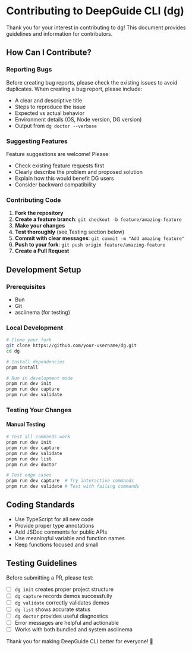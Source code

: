 # Contributing to DeepGuide CLI (dg)

Thank you for your interest in contributing to dg! This document provides guidelines and information for contributors.

## How Can I Contribute?

### Reporting Bugs

Before creating bug reports, please check the existing issues to avoid duplicates. When creating a bug report, please include:

- A clear and descriptive title
- Steps to reproduce the issue
- Expected vs actual behavior
- Environment details (OS, Node version, DG version)
- Output from `dg doctor --verbose`

### Suggesting Features

Feature suggestions are welcome! Please:

- Check existing feature requests first
- Clearly describe the problem and proposed solution
- Explain how this would benefit DG users
- Consider backward compatibility

### Contributing Code

1. **Fork the repository**
2. **Create a feature branch**: `git checkout -b feature/amazing-feature`
3. **Make your changes**
4. **Test thoroughly** (see Testing section below)
5. **Commit with clear messages**: `git commit -m "Add amazing feature"`
6. **Push to your fork**: `git push origin feature/amazing-feature`
7. **Create a Pull Request**

## Development Setup

### Prerequisites

- Bun
- Git
- asciinema (for testing)

### Local Development

```bash
# Clone your fork
git clone https://github.com/your-username/dg.git
cd dg

# Install dependencies
pnpm install

# Run in development mode
pnpm run dev init
pnpm run dev capture
pnpm run dev validate
```

### Testing Your Changes

#### Manual Testing
```bash
# Test all commands work
pnpm run dev init
pnpm run dev capture
pnpm run dev validate
pnpm run dev list
pnpm run dev doctor

# Test edge cases
pnpm run dev capture  # Try interactive commands
pnpm run dev validate # Test with failing commands
```

## Coding Standards

- Use TypeScript for all new code
- Provide proper type annotations
- Add JSDoc comments for public APIs
- Use meaningful variable and function names
- Keep functions focused and small

## Testing Guidelines

Before submitting a PR, please test:

- [ ] `dg init` creates proper project structure
- [ ] `dg capture` records demos successfully  
- [ ] `dg validate` correctly validates demos
- [ ] `dg list` shows accurate status
- [ ] `dg doctor` provides useful diagnostics
- [ ] Error messages are helpful and actionable
- [ ] Works with both bundled and system asciinema

Thank you for making DeepGuide CLI better for everyone! 🎉
